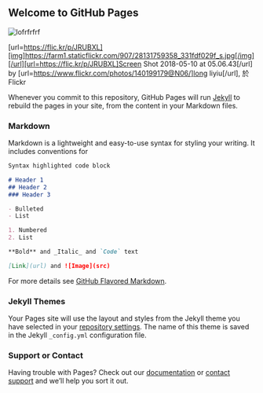 ## Welcome to GitHub Pages

![lofrfrfrf](https://i.imgur.com/O6jkEVp.png)


[url=https://flic.kr/p/JRUBXL][img]https://farm1.staticflickr.com/907/28131759358_331fdf029f_s.jpg[/img][/url][url=https://flic.kr/p/JRUBXL]Screen Shot 2018-05-10 at 05.06.43[/url] by [url=https://www.flickr.com/photos/140199179@N06/]long liyiu[/url], 於 Flickr

Whenever you commit to this repository, GitHub Pages will run [Jekyll](https://jekyllrb.com/) to rebuild the pages in your site, from the content in your Markdown files.

### Markdown

Markdown is a lightweight and easy-to-use syntax for styling your writing. It includes conventions for

```markdown
Syntax highlighted code block

# Header 1
## Header 2
### Header 3

- Bulleted
- List

1. Numbered
2. List

**Bold** and _Italic_ and `Code` text

[Link](url) and ![Image](src)
```

For more details see [GitHub Flavored Markdown](https://guides.github.com/features/mastering-markdown/).

### Jekyll Themes

Your Pages site will use the layout and styles from the Jekyll theme you have selected in your [repository settings](https://github.com/longliqiyi/lonhaoojojijo/settings). The name of this theme is saved in the Jekyll `_config.yml` configuration file.

### Support or Contact

Having trouble with Pages? Check out our [documentation](https://help.github.com/categories/github-pages-basics/) or [contact support](https://github.com/contact) and we’ll help you sort it out.
